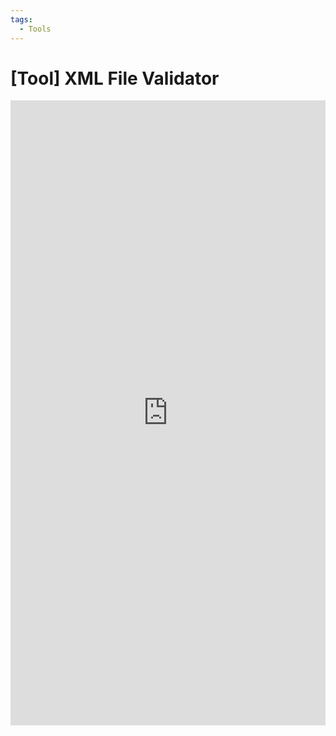 ```yaml
---
tags:
  - Tools
---
```

# [Tool] XML File Validator

<iframe width="100%" height="1000px" style=" border: transparent; overflow: hidden;" scrolling="no" src="https://wofsauge.github.io/isaac-xml-validator/webtool/index.html" title="Binding of Isaac XML File Validator">
</iframe>


